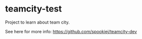 # teamcity-test
Project to learn about team city.

See here for more info: https://github.com/spookiej/teamcity-dev
